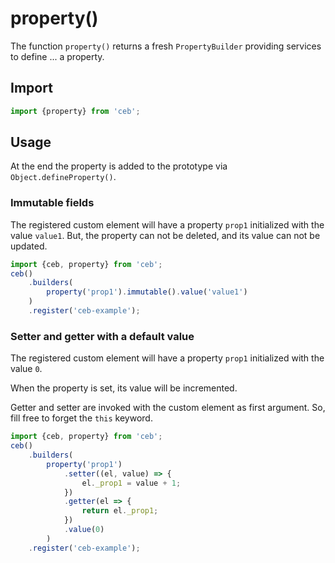 # property()

The function `property()` returns a fresh `PropertyBuilder` providing services to define ... a property.

## Import

```javascript
import {property} from 'ceb';
```

## Usage

At the end the property is added to the prototype via `Object.defineProperty()`.

### Immutable fields

The registered custom element will have a property `prop1` initialized with the value `value1`.
But, the property can not be deleted, and its value can not be updated.

```javascript
import {ceb, property} from 'ceb';
ceb()
    .builders(
        property('prop1').immutable().value('value1')
    )
    .register('ceb-example');
```

### Setter and getter with a default value

The registered custom element will have a property `prop1` initialized with the value `0`.

When the property is set, its value will be incremented.

Getter and setter are invoked with the custom element as first argument.
So, fill free to forget the `this` keyword.

```javascript
import {ceb, property} from 'ceb';
ceb()
    .builders(
        property('prop1')
            .setter((el, value) => {
                el._prop1 = value + 1; 
            })
            .getter(el => {
                return el._prop1;
            })
            .value(0)
        )
    .register('ceb-example');
```
